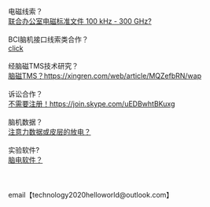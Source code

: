<br>
<br>
<br>
<br>
电磁线索？<br>
<a href="https://www.icnirp.org/en/frequencies/radiofrequency/index.html">联合办公室电磁标准文件 100 kHz - 300 GHz?</a><br>
<br>
BCI脑机接口线索类合作？<br>
<a href="https://world9protect.github.io/pagetechsupport/techquestionpages">click</a><br>
<br>
经脑磁TMS技术研究？<br>
<a href="https://xingren.com/web/article/MQZefbRN/wap">脑磁TMS？https://xingren.com/web/article/MQZefbRN/wap</a><br>
<br>
诉讼合作？<br>
<a href="https://join.skype.com/uEDBwhtBKuxg">不需要注册！https://join.skype.com/uEDBwhtBKuxg</a><br>
<br>
脑机数据？<br>
<a href="https://store.neurosky.com/products/copy-of-eeg-meditation">注意力数据或皮层的放电？</a><br>
<br>
实验软件?<br>
<a href="http://www.neurosky.com.cn/products-markets/eeg-biosensors/hardware/">脑电软件？</a><br>
<br>
<br>
<br>
email【technology2020helloworld@outlook.com】<br>
<br>
<br>
<br>
<br>
<br>
<br>

